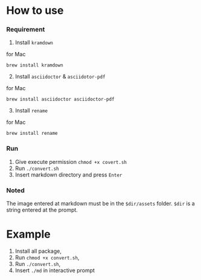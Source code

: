 # How to use

### Requirement
1. Install `kramdown`

for Mac
```
brew install kramdown
```

2. Install `asciidoctor` & `asciidotor-pdf`

for Mac
```
brew install asciidoctor asciidoctor-pdf
```

3. Install `rename`

for Mac
```
brew install rename
```

### Run

1. Give execute permission `chmod +x covert.sh`
2. Run `./convert.sh`
3. Insert markdown directory and press `Enter`

### Noted
The image entered at markdown must be in the `$dir/assets` folder. `$dir` is a string entered at the prompt.


# Example

1. Install all package,
2. Run `chmod +x convert.sh`,
3. Run `./convert.sh`,
4. Insert `./md` in interactive prompt